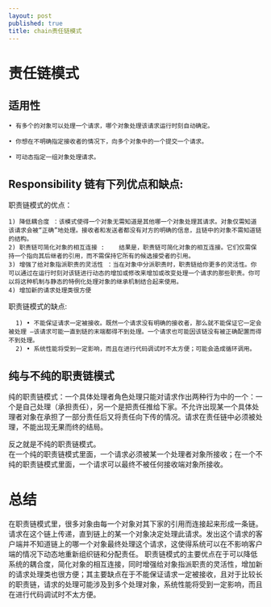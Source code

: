 ```yaml
---
layout: post
published: true
title: chain责任链模式
---
```

# 责任链模式

## 适用性

    • 有多个的对象可以处理一个请求，哪个对象处理该请求运行时刻自动确定。

    • 你想在不明确指定接收者的情况下，向多个对象中的一个提交一个请求。

    • 可动态指定一组对象处理请求。
    
## Responsibility 链有下列优点和缺点:

职责链模式的优点：

    1) 降低耦合度 ：该模式使得一个对象无需知道是其他哪一个对象处理其请求。对象仅需知道该请求会被“正确”地处理。接收者和发送者都没有对方的明确的信息，且链中的对象不需知道链的结构。
    2) 职责链可简化对象的相互连接 :    结果是，职责链可简化对象的相互连接。它们仅需保持一个指向其后继者的引用，而不需保持它所有的候选接受者的引用。
    3) 增强了给对象指派职责的灵活性 ：当在对象中分派职责时，职责链给你更多的灵活性。你可以通过在运行时刻对该链进行动态的增加或修改来增加或改变处理一个请求的那些职责。你可以将这种机制与静态的特例化处理对象的继承机制结合起来使用。
    4) 增加新的请求处理类很方便


职责链模式的缺点:

      1) • 不能保证请求一定被接收。既然一个请求没有明确的接收者，那么就不能保证它一定会被处理 —该请求可能一直到链的末端都得不到处理。一个请求也可能因该链没有被正确配置而得不到处理。
      2) • 系统性能将受到一定影响，而且在进行代码调试时不太方便；可能会造成循环调用。
      
## 纯与不纯的职责链模式

纯的职责链模式：一个具体处理者角色处理只能对请求作出两种行为中的一个：一个是自己处理（承担责任），另一个是把责任推给下家。不允许出现某一个具体处理者对象在承担了一部分责任后又将责任向下传的情况。请求在责任链中必须被处理，不能出现无果而终的结局。

反之就是不纯的职责链模式。  
在一个纯的职责链模式里面，一个请求必须被某一个处理者对象所接收；在一个不纯的职责链模式里面，一个请求可以最终不被任何接收端对象所接收。

# 总结
   
在职责链模式里，很多对象由每一个对象对其下家的引用而连接起来形成一条链。请求在这个链上传递，直到链上的某一个对象决定处理此请求。发出这个请求的客户端并不知道链上的哪一个对象最终处理这个请求，这使得系统可以在不影响客户端的情况下动态地重新组织链和分配责任。
      职责链模式的主要优点在于可以降低系统的耦合度，简化对象的相互连接，同时增强给对象指派职责的灵活性，增加新的请求处理类也很方便；其主要缺点在于不能保证请求一定被接收，且对于比较长的职责链，请求的处理可能涉及到多个处理对象，系统性能将受到一定影响，而且在进行代码调试时不太方便。
